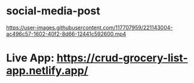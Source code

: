 # social-media-post

https://user-images.githubusercontent.com/117707959/221143004-ac496c57-1602-40f2-8d66-12441c592600.mp4

# Live App: https://crud-grocery-list-app.netlify.app/

